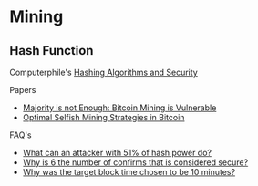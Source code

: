 # Mining
## Hash Function
Computerphile's [Hashing Algorithms and Security](https://www.youtube.com/watch?v=b4b8ktEV4Bg)

Papers
* [Majority is not Enough: Bitcoin Mining is Vulnerable](https://arxiv.org/pdf/1311.0243.pdf)
* [Optimal Selfish Mining Strategies in Bitcoin](http://fc16.ifca.ai/preproceedings/30_Sapirshtein.pdf)

FAQ's
* [What can an attacker with 51% of hash power do?](https://bitcoin.stackexchange.com/questions/658/what-can-an-attacker-with-51-of-hash-power-do)
* [Why is 6 the number of confirms that is considered secure?](https://bitcoin.stackexchange.com/questions/1170/why-is-6-the-number-of-confirms-that-is-considered-secure)
* [Why was the target block time chosen to be 10 minutes?](https://bitcoin.stackexchange.com/questions/1863/why-was-the-target-block-time-chosen-to-be-10-minutes)
